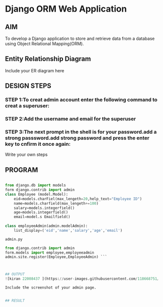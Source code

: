 # Django ORM Web Application

## AIM
To develop a Django application to store and retrieve data from a database using Object Relational Mapping(ORM).

## Entity Relationship Diagram

Include your ER diagram here

## DESIGN STEPS

### STEP 1:To creat admin account enter the following command to creat a superuser:

### STEP 2:Add the username and email for the superuser

### STEP 3:The next prompt in the shell is for your password.add a strong passsword.add strong password and press the enter key to cnfirm it once again:

Write your own steps

## PROGRAM
```	Model.py

from django.db import models
form django.contrib import admin
class Employee (model.Model):
	eid=models.charFiel(max_lengeth=20,help_text="Employee ID")
	name=models.charfield(max_lengeth+=100)
	salary=models.integerfield()
	age=models.integerfield()
	email=model.s Emailfield()
	
class employeeAdmin(admin.modelAdmin):
	list_display=('eid','name','salary','age','email')

admin.py

from django.contrib import admin
form.models import employee,employeeadmin
admin.site.register(Employee,EmployeeAdmin) ```



## OUTPUT
![kiran 22008437 ](https://user-images.githubusercontent.com/118668751/213098097-3a65007f-f467-4a82-99a5-0a460b1c1438.png)

Include the screenshot of your admin page.


## RESULT
